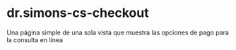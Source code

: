 # dr.simons-cs-checkout
Una página simple de una sola vista que muestra las opciones de pago para la consulta en línea
